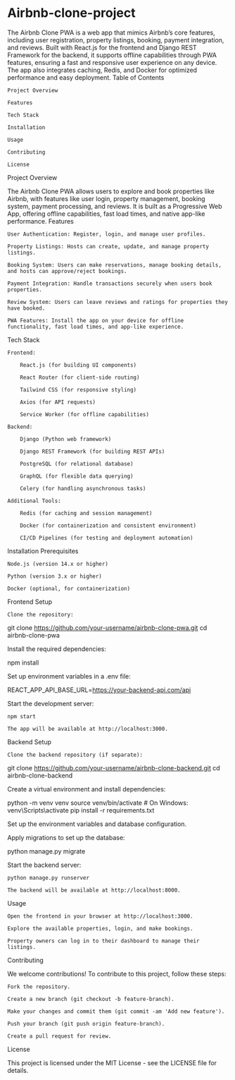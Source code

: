 # Airbnb-clone-project
The Airbnb Clone PWA is a web app that mimics Airbnb’s core features, including user registration, property listings, booking, payment integration, and reviews. Built with React.js for the frontend and Django REST Framework for the backend, it supports offline capabilities through PWA features, ensuring a fast and responsive user experience on any device. The app also integrates caching, Redis, and Docker for optimized performance and easy deployment.
Table of Contents

    Project Overview

    Features

    Tech Stack

    Installation

    Usage

    Contributing

    License

Project Overview

The Airbnb Clone PWA allows users to explore and book properties like Airbnb, with features like user login, property management, booking system, payment processing, and reviews. It is built as a Progressive Web App, offering offline capabilities, fast load times, and native app-like performance.
Features

    User Authentication: Register, login, and manage user profiles.

    Property Listings: Hosts can create, update, and manage property listings.

    Booking System: Users can make reservations, manage booking details, and hosts can approve/reject bookings.

    Payment Integration: Handle transactions securely when users book properties.

    Review System: Users can leave reviews and ratings for properties they have booked.

    PWA Features: Install the app on your device for offline functionality, fast load times, and app-like experience.

Tech Stack

    Frontend:

        React.js (for building UI components)

        React Router (for client-side routing)

        Tailwind CSS (for responsive styling)

        Axios (for API requests)

        Service Worker (for offline capabilities)

    Backend:

        Django (Python web framework)

        Django REST Framework (for building REST APIs)

        PostgreSQL (for relational database)

        GraphQL (for flexible data querying)

        Celery (for handling asynchronous tasks)

    Additional Tools:

        Redis (for caching and session management)

        Docker (for containerization and consistent environment)

        CI/CD Pipelines (for testing and deployment automation)

Installation
Prerequisites

    Node.js (version 14.x or higher)

    Python (version 3.x or higher)

    Docker (optional, for containerization)

Frontend Setup

    Clone the repository:

git clone https://github.com/your-username/airbnb-clone-pwa.git
cd airbnb-clone-pwa

Install the required dependencies:

npm install

Set up environment variables in a .env file:

REACT_APP_API_BASE_URL=https://your-backend-api.com/api

Start the development server:

    npm start

    The app will be available at http://localhost:3000.

Backend Setup

    Clone the backend repository (if separate):

git clone https://github.com/your-username/airbnb-clone-backend.git
cd airbnb-clone-backend

Create a virtual environment and install dependencies:

python -m venv venv
source venv/bin/activate  # On Windows: venv\Scripts\activate
pip install -r requirements.txt

Set up the environment variables and database configuration.

Apply migrations to set up the database:

python manage.py migrate

Start the backend server:

    python manage.py runserver

    The backend will be available at http://localhost:8000.

Usage

    Open the frontend in your browser at http://localhost:3000.

    Explore the available properties, login, and make bookings.

    Property owners can log in to their dashboard to manage their listings.

Contributing

We welcome contributions! To contribute to this project, follow these steps:

    Fork the repository.

    Create a new branch (git checkout -b feature-branch).

    Make your changes and commit them (git commit -am 'Add new feature').

    Push your branch (git push origin feature-branch).

    Create a pull request for review.

License

This project is licensed under the MIT License - see the LICENSE file for details.





